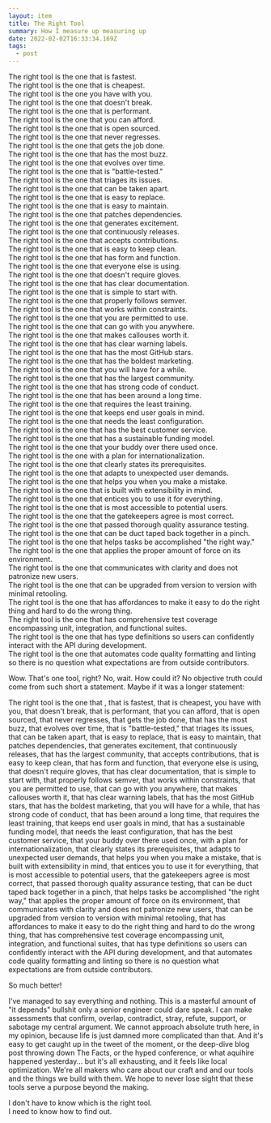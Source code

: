 ```yaml
---
layout: item
title: The Right Tool
summary: How I measure up measuring up
date: 2022-02-02T16:33:34.169Z
tags:
  - post
---
```

The right tool is the one that is fastest.<br/>
The right tool is the one that is cheapest.<br/>
The right tool is the one you have with you.<br/>
The right tool is the one that doesn't break.<br/>
The right tool is the one that is performant.<br/>
The right tool is the one that you can afford.<br/>
The right tool is the one that is open sourced.<br/>
The right tool is the one that never regresses.<br/>
The right tool is the one that gets the job done.<br/>
The right tool is the one that has the most buzz.<br/>
The right tool is the one that evolves over time.<br/>
The right tool is the one that is "battle-tested."<br/>
The right tool is the one that triages its issues.<br/>
The right tool is the one that can be taken apart.<br/>
The right tool is the one that is easy to replace.<br/>
The right tool is the one that is easy to maintain.<br/>
The right tool is the one that patches dependencies.<br/>
The right tool is the one that generates excitement.<br/>
The right tool is the one that continuously releases.<br/>
The right tool is the one that accepts contributions.<br/>
The right tool is the one that is easy to keep clean.<br/>
The right tool is the one that has form and function.<br/>
The right tool is the one that everyone else is using.<br/>
The right tool is the one that doesn't require gloves.<br/>
The right tool is the one that has clear documentation.<br/>
The right tool is the one that is simple to start with.<br/>
The right tool is the one that properly follows semver.<br/>
The right tool is the one that works within constraints.<br/>
The right tool is the one that you are permitted to use.<br/>
The right tool is the one that can go with you anywhere.<br/>
The right tool is the one that makes callouses worth it.<br/>
The right tool is the one that has clear warning labels.<br/>
The right tool is the one that has the most GitHub stars.<br/>
The right tool is the one that has the boldest marketing.<br/>
The right tool is the one that you will have for a while.<br/>
The right tool is the one that has the largest community.<br/>
The right tool is the one that has strong code of conduct.<br/>
The right tool is the one that has been around a long time.<br/>
The right tool is the one that requires the least training.<br/>
The right tool is the one that keeps end user goals in mind.<br/>
The right tool is the one that needs the least configuration.<br/>
The right tool is the one that has the best customer service.<br/>
The right tool is the one that has a sustainable funding model.<br/>
The right tool is the one that your buddy over there used once.<br/>
The right tool is the one with a plan for internationalization.<br/>
The right tool is the one that clearly states its prerequisites.<br/>
The right tool is the one that adapts to unexpected user demands.<br/>
The right tool is the one that helps you when you make a mistake.<br/>
The right tool is the one that is built with extensibility in mind.<br/>
The right tool is the one that entices you to use it for everything.<br/>
The right tool is the one that is most accessible to potential users.<br/>
The right tool is the one that the gatekeepers agree is most correct.<br/>
The right tool is the one that passed thorough quality assurance testing.<br/>
The right tool is the one that can be duct taped back together in a pinch.<br/>
The right tool is the one that helps tasks be accomplished "the right way."<br/>
The right tool is the one that applies the proper amount of force on its environment.<br/>
The right tool is the one that communicates with clarity and does not patronize new users.<br/>
The right tool is the one that can be upgraded from version to version with minimal retooling.<br/>
The right tool is the one that has affordances to make it easy to do the right thing and hard to do the wrong thing.<br/>
The right tool is the one that has comprehensive test coverage encompassing unit, integration, and functional suites.<br/>
The right tool is the one that has type definitions so users can confidently interact with the API during development. <br/>
The right tool is the one that automates code quality formatting and linting so there is no question what expectations are from outside contributors.

Wow. That's one tool, right? No, wait. How could it? No objective truth could come from such short a statement. Maybe if it was a longer statement:

The right tool is the one that , that is fastest, that is cheapest, you have with you, that doesn't break, that is performant, that you can afford, that is open sourced, that never regresses, that gets the job done, that has the most buzz, that evolves over time, that is "battle-tested," that triages its issues, that can be taken apart, that is easy to replace, that is easy to maintain, that patches dependencies, that generates excitement, that continuously releases, that has the largest community, that accepts contributions, that is easy to keep clean, that has form and function, that everyone else is using, that doesn't require gloves, that has clear documentation, that is simple to start with, that properly follows semver, that works within constraints, that you are permitted to use, that can go with you anywhere, that makes callouses worth it, that has clear warning labels, that has the most GitHub stars, that has the boldest marketing, that you will have for a while, that has strong code of conduct, that has been around a long time, that requires the least training, that keeps end user goals in mind, that has a sustainable funding model, that needs the least configuration, that has the best customer service, that your buddy over there used once, with a plan for internationalization, that clearly states its prerequisites, that adapts to unexpected user demands, that helps you when you make a mistake, that is built with extensibility in mind, that entices you to use it for everything, that is most accessible to potential users, that the gatekeepers agree is most correct, that passed thorough quality assurance testing, that can be duct taped back together in a pinch, that helps tasks be accomplished "the right way," that applies the proper amount of force on its environment, that communicates with clarity and does not patronize new users, that can be upgraded from version to version with minimal retooling, that has affordances to make it easy to do the right thing and hard to do the wrong thing, that has comprehensive test coverage encompassing unit, integration, and functional suites, that has type definitions so users can confidently interact with the API during development, and that automates code quality formatting and linting so there is no question what expectations are from outside contributors.

So much better!

I've managed to say everything and nothing. This is a masterful amount of "it depends" bullshit only a senior engineer could dare speak. I can make assessments that confirm, overlap, contradict, stray, refute, support, or sabotage my central argument. We cannot approach absolute truth here, in my opinion, because life is just damned more complicated than that. And it's easy to get caught up in the tweet of the moment, or the deep-dive blog post throwing down The Facts, or the hyped conference, or what aquihire happened yesterday... but it's all exhausting, and it feels like local optimization. We're all makers who care about our craft and and our tools and the things we build with them. We hope to never lose sight that these tools serve a purpose beyond the making.

I don't have to know which is the right tool.<br/>
I need to know how to find out.